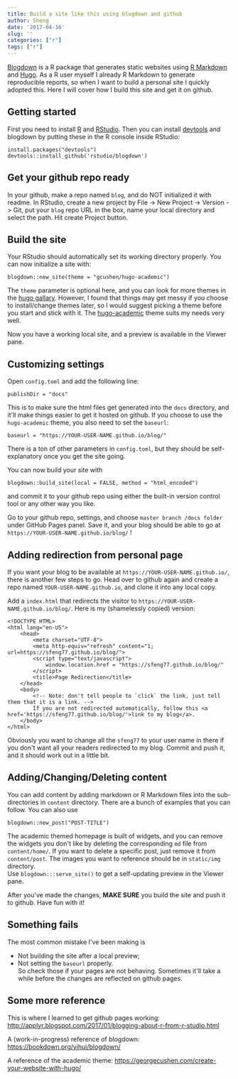 ```yaml
---
title: Build a site like this using blogdown and github
author: Sheng
date: '2017-04-16'
slug: ''
categories: ["r"]
tags: ["r"]
---
```


[Blogdown](https://github.com/rstudio/blogdown) is a R package that generates static websites using [R Markdown](http://rmarkdown.rstudio.com) and [Hugo](https://gohugo.io). As a R user myself I already R Markdown to generate reproducible reports, so when I want to build a personal site I quickly adopted this. 
Here I will cover how I build this site and get it on github. 

## Getting started
First you need to install [R](https://cran.r-project.org) and  [RStudio](https://www.rstudio.com). Then you can install [devtools](https://cran.r-project.org/web/packages/devtools/index.html) and blogdown by
putting these in the R console inside RStudio:
```
install.packages("devtools")
devtools::install_github('rstudio/blogdown')
```

## Get your github repo ready
In your github, make a repo named `blog`, and do NOT initialized it with readme. In RStudio, create a new project by File -> New Project -> Version -> Git, put your `blog` repo URL in the box, name your local directory and select the path. Hit create Project button.

## Build the site
Your RStudio should automatically set its working directory properly. You can now initialize a site with:
```
blogdown::new_site(theme = "gcushen/hugo-academic")
```
The `theme` parameter is optional here, and you can look for more themes in the [hugo gallary](http://themes.gohugo.io). However, I found that things may get messy if you choose to install/change themes later, so I would suggest picking a theme before you start and stick with it. The [hugo-academic](https://themes.gohugo.io/academic/) theme suits my needs very well.

Now you have a working local site, and a preview is available in the Viewer pane. 


## Customizing settings
Open `config.toml` and add the following line:
```
publishDir = "docs"
```
This is to make sure the html files get generated into the `docs` directory, and it'll make things easier to get it hosted on github. If you choose to use the `hugo-academic` theme, you also need to set the `baseurl`:
```
baseurl = "https://YOUR-USER-NAME.github.io/blog/"
```
There is a ton of other parameters in `config.toml`, but they should be self-explanatory once you get the site going.

You can now build your site with
```
blogdown::build_site(local = FALSE, method = "html_encoded")
```
and commit it to your github repo using either the built-in version control tool or any other way you like.

Go to your github repo, settings, and choose `master branch /docs folder` under GitHub Pages panel. Save it, and your blog should be able to go at `https://YOUR-USER-NAME.github.io/blog/` !

## Adding redirection from personal page
If you want your blog to be available at `https://YOUR-USER-NAME.github.io/`, there is another few steps to go. Head over to github again and create a repo named `YOUR-USER-NAME.github.io`, and clone it into any local copy. 

Add a `index.html` that redirects the visitor to `https://YOUR-USER-NAME.github.io/blog/`. Here is my (shamelessly copied) version:
```
<!DOCTYPE HTML>
<html lang="en-US">
    <head>
        <meta charset="UTF-8">
        <meta http-equiv="refresh" content="1; url=https://sfeng77.github.io/blog/">
        <script type="text/javascript">
            window.location.href = "https://sfeng77.github.io/blog/"
        </script>
        <title>Page Redirection</title>
    </head>
    <body>
        <!-- Note: don't tell people to `click` the link, just tell them that it is a link. -->
        If you are not redirected automatically, follow this <a href='https://sfeng77.github.io/blog/'>link to my blog</a>.
    </body>
</html>
```
Obviously you want to change all the `sfeng77` to your user name in there if you don't want all your readers redirected to my blog. Commit and push it, and it should work out in a little bit.  


## Adding/Changing/Deleting content
You can add content by adding markdown or R Markdown files into the sub-directories in `content` directory. There are a bunch of examples that you can follow. You can also use 
```
blogdown::new_post("POST-TITLE")
```

The academic themed homepage is built of widgets, and you can remove the widgets you don't like by deleting the corresponding `md` file from `content/home/`. If you want to delete a specific post, just remove it from `content/post`. The images you want to reference should be in `static/img` directory.   
Use `blogdown:::serve_site()` to get a self-updating preview in the Viewer pane.


After you've made the changes, **MAKE SURE** you build the site and push it to github. Have fun with it! 


## Something fails
The most common mistake I've been making is  
* Not building the site after a local preview;  
* Not setting the `baseurl` properly.   
So check those if your pages are not behaving. Sometimes it'll take a while before the changes are reflected on github pages.


## Some more reference
This is where I learned to get github pages working:
http://applyr.blogspot.com/2017/01/blogging-about-r-from-r-studio.html

A (work-in-progress) reference of blogdown:
https://bookdown.org/yihui/blogdown/

A reference of the academic theme:
https://georgecushen.com/create-your-website-with-hugo/




